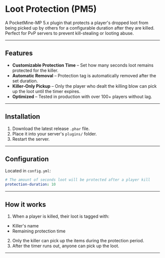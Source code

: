 # Loot Protection (PM5)

A PocketMine-MP 5.x plugin that protects a player's dropped loot from being picked up by others for a configurable duration after they are killed.  
Perfect for PvP servers to prevent kill-stealing or looting abuse.

---

## Features
- **Customizable Protection Time** – Set how many seconds loot remains protected for the killer.
- **Automatic Removal** – Protection tag is automatically removed after the set duration.
- **Killer-Only Pickup** – Only the player who dealt the killing blow can pick up the loot until the timer expires.
- **Optimized** – Tested in production with over 100+ players without lag.

---

## Installation
1. Download the latest release `.phar` file.
2. Place it into your server's `plugins/` folder.
3. Restart the server.

---

## Configuration
Located in `config.yml`:

```yaml
# The amount of seconds loot will be protected after a player kill
protection-duration: 10
```
---
## How it works
1. When a player is killed, their loot is tagged with:
  - Killer's name
  - Remaining protection time
2. Only the killer can pick up the items during the protection period.
3. After the timer runs out, anyone can pick up the loot.
---
